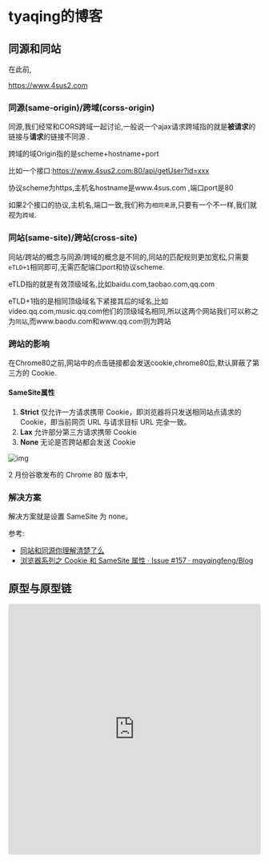 # tyaqing的博客

## 同源和同站

在此前,

https://www.4sus2.com

### 同源(same-origin)/跨域(corss-origin)

同源,我们经常和CORS跨域一起讨论,一般说一个ajax请求跨域指的就是**被请求**的链接与**请求**的链接不同源 .

跨域的域Origin指的是scheme+hostname+port

比如一个接口:https://www.4sus2.com:80/api/getUser?id=xxx

协议scheme为https,主机名hostname是www.4sus.com ,端口port是80

如果2个接口的协议,主机名,端口一致,我们称为`相同来源`,只要有一个不一样,我们就视为`跨域`.

### 同站(same-site)/跨站(cross-site)

同站/跨站的概念与同源/跨域的概念是不同的,同站的匹配规则更加宽松,只需要`eTLD+1`相同即可,无需匹配端口port和协议scheme.

eTLD指的就是有效顶级域名,比如baidu.com,taobao.com,qq.com

eTLD+1指的是相同顶级域名下紧接其后的域名,比如video.qq.com,music.qq.com他们的顶级域名相同,所以这两个网站我们可以称之为`同站`,而www.baodu.com和www.qq.com则为跨站

### 跨站的影响

在Chrome80之前,网站中的点击链接都会发送cookie,chrome80后,默认屏蔽了第三方的 Cookie.

#### SameSite属性

1. **Strict** 仅允许一方请求携带 Cookie，即浏览器将只发送相同站点请求的 Cookie，即当前网页 URL 与请求目标 URL 完全一致。
2. **Lax** 允许部分第三方请求携带 Cookie
3. **None** 无论是否跨站都会发送 Cookie

![img](https://camo.githubusercontent.com/feff36574753ce4c04ddfe9769e623ad671a539ac8792a40f8aff34909ee8114/68747470733a2f2f67772e616c6963646e2e636f6d2f7466732f54423172473448794b4832674b306a535a4645585863714d7058612d313430302d3532382e706e67)

2 月份谷歌发布的 Chrome 80 版本中,

### 解决方案

解决方案就是设置 SameSite 为 none。



参考:

- [同站和同源你理解清楚了么](https://cloud.tencent.com/developer/article/1651506)
- [浏览器系列之 Cookie 和 SameSite 属性 · Issue \#157 · mqyqingfeng/Blog](https://github.com/mqyqingfeng/Blog/issues/157)



## 原型与原型链

<iframe src="https://codesandbox.io/embed/vibrant-shadow-mp5nk?fontsize=14&hidenavigation=1&theme=dark"
     style="width:100%; height:500px; border:0; border-radius: 4px; overflow:hidden;"
     title="vibrant-shadow-mp5nk"
     allow="accelerometer; ambient-light-sensor; camera; encrypted-media; geolocation; gyroscope; hid; microphone; midi; payment; usb; vr; xr-spatial-tracking"
     sandbox="allow-forms allow-modals allow-popups allow-presentation allow-same-origin allow-scripts"
   ></iframe>

